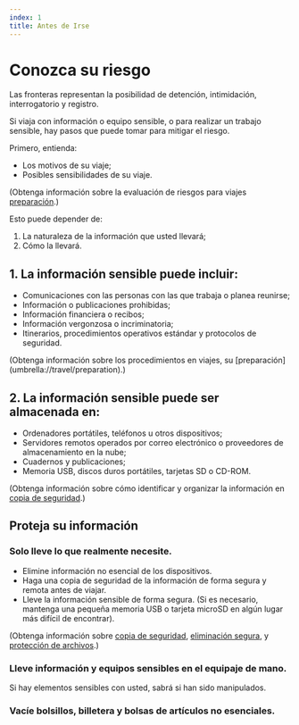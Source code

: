 ```yaml
---
index: 1
title: Antes de Irse
---
```

# Conozca su riesgo

Las fronteras representan la posibilidad de detención, intimidación, interrogatorio y registro.

Si viaja con información o equipo sensible, o para realizar un trabajo sensible, hay pasos que puede tomar para mitigar el riesgo.

Primero, entienda:

*   Los motivos de su viaje;
*   Posibles sensibilidades de su viaje.

(Obtenga información sobre la evaluación de riesgos para viajes [preparación](umbrella://travel/preparation).)

Esto puede depender de:

1. La naturaleza de la información que usted llevará;
2. Cómo la llevará.

## 1. La información sensible puede incluir:

*   Comunicaciones con las personas con las que trabaja o planea reunirse;
*   Información o publicaciones prohibidas;
*   Información financiera o recibos;
*   Información vergonzosa o incriminatoria;
*   Itinerarios, procedimientos operativos estándar y protocolos de seguridad.

(Obtenga información sobre los procedimientos en viajes, su [preparación] (umbrella://travel/preparation).)

## 2. La información sensible puede ser almacenada en:

*   Ordenadores portátiles, teléfonos u otros dispositivos;
*   Servidores remotos operados por correo electrónico o proveedores de almacenamiento en la nube;
*   Cuadernos y publicaciones;
*   Memoria USB, discos duros portátiles, tarjetas SD o CD-ROM.

(Obtenga información sobre cómo identificar y organizar la información en [copia de seguridad](umbrella://information/backing-up).)

## Proteja su información

### Solo lleve lo que realmente necesite.

* Elimine información no esencial de los dispositivos.
* Haga una copia de seguridad de la información de forma segura y remota antes de viajar.
* Lleve la información sensible de forma segura. (Si es necesario, mantenga una pequeña memoria USB o tarjeta microSD en algún lugar más difícil de encontrar).

(Obtenga información sobre [copia de seguridad](umbrella://information/backing-up), [eliminación segura](umbrella://information/safely-deleting), y [protección de archivos](umbrella://information/protecting-files).)

### Lleve información y equipos sensibles en el equipaje de mano.
Si hay elementos sensibles con usted, sabrá si han sido manipulados.

### Vacíe bolsillos, billetera y bolsas de artículos no esenciales.
